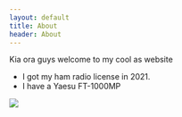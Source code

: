 ```yaml
---
layout: default
title: About
header: About
---
```


Kia ora guys welcome to my cool as website
 - I got my ham radio license in 2021.
 - I have a Yaesu FT-1000MP
<img src="https://cdn-bio.qrz.com/h/zl2edh/FT1000MP_1.jpg">